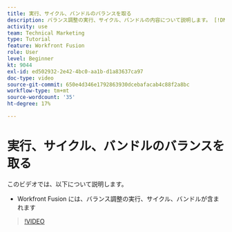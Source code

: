 ```yaml
---
title: 実行、サイクル、バンドルのバランスを取る
description: バランス調整の実行、サイクル、バンドルの内容について説明します。 [!DNL Adobe Workfront Fusion].
activity: use
team: Technical Marketing
type: Tutorial
feature: Workfront Fusion
role: User
level: Beginner
kt: 9044
exl-id: ed502932-2e42-4bc0-aa1b-d1a83637ca97
doc-type: video
source-git-commit: 650e4d346e1792863930dcebafacab4c88f2a8bc
workflow-type: tm+mt
source-wordcount: '35'
ht-degree: 17%

---
```


# 実行、サイクル、バンドルのバランスを取る

このビデオでは、以下について説明します。

* Workfront Fusion には、バランス調整の実行、サイクル、バンドルが含まれます

>[!VIDEO](https://video.tv.adobe.com/v/335285/?quality=12&learn=on)
